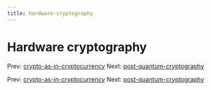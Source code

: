 ```yaml
---
title: hardware-cryptography
---
```




# Hardware cryptography

Prev:
[crypto-as-in-cryptocurrency](crypto-as-in-cryptocurrency.md)
Next:
[post-quantum-cryptography](post-quantum-cryptography.md)

Prev:
[crypto-as-in-cryptocurrency](crypto-as-in-cryptocurrency.md)
Next:
[post-quantum-cryptography](post-quantum-cryptography.md)

